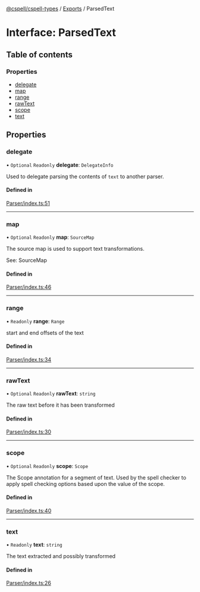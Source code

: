 [@cspell/cspell-types](../README.md) / [Exports](../modules.md) / ParsedText

# Interface: ParsedText

## Table of contents

### Properties

- [delegate](ParsedText.md#delegate)
- [map](ParsedText.md#map)
- [range](ParsedText.md#range)
- [rawText](ParsedText.md#rawtext)
- [scope](ParsedText.md#scope)
- [text](ParsedText.md#text)

## Properties

### delegate

• `Optional` `Readonly` **delegate**: `DelegateInfo`

Used to delegate parsing the contents of `text` to another parser.

#### Defined in

[Parser/index.ts:51](https://github.com/streetsidesoftware/cspell/blob/5bd8203/packages/cspell-types/src/Parser/index.ts#L51)

___

### map

• `Optional` `Readonly` **map**: `SourceMap`

The source map is used to support text transformations.

See: SourceMap

#### Defined in

[Parser/index.ts:46](https://github.com/streetsidesoftware/cspell/blob/5bd8203/packages/cspell-types/src/Parser/index.ts#L46)

___

### range

• `Readonly` **range**: `Range`

start and end offsets of the text

#### Defined in

[Parser/index.ts:34](https://github.com/streetsidesoftware/cspell/blob/5bd8203/packages/cspell-types/src/Parser/index.ts#L34)

___

### rawText

• `Optional` `Readonly` **rawText**: `string`

The raw text before it has been transformed

#### Defined in

[Parser/index.ts:30](https://github.com/streetsidesoftware/cspell/blob/5bd8203/packages/cspell-types/src/Parser/index.ts#L30)

___

### scope

• `Optional` `Readonly` **scope**: `Scope`

The Scope annotation for a segment of text.
Used by the spell checker to apply spell checking options
based upon the value of the scope.

#### Defined in

[Parser/index.ts:40](https://github.com/streetsidesoftware/cspell/blob/5bd8203/packages/cspell-types/src/Parser/index.ts#L40)

___

### text

• `Readonly` **text**: `string`

The text extracted and possibly transformed

#### Defined in

[Parser/index.ts:26](https://github.com/streetsidesoftware/cspell/blob/5bd8203/packages/cspell-types/src/Parser/index.ts#L26)
